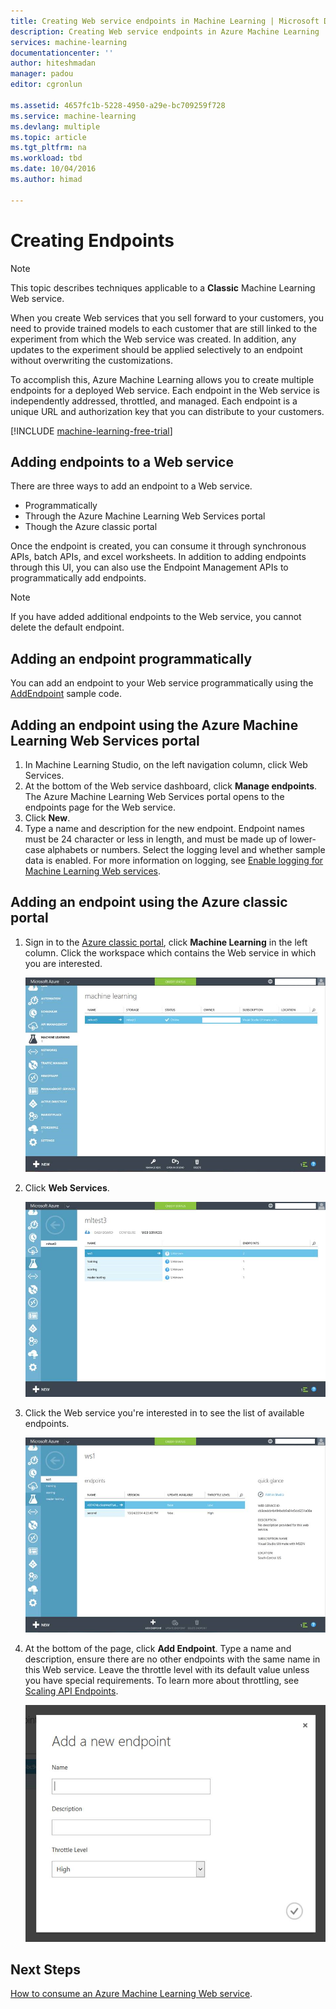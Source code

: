 ```yaml
---
title: Creating Web service endpoints in Machine Learning | Microsoft Docs
description: Creating Web service endpoints in Azure Machine Learning
services: machine-learning
documentationcenter: ''
author: hiteshmadan
manager: padou
editor: cgronlun

ms.assetid: 4657fc1b-5228-4950-a29e-bc709259f728
ms.service: machine-learning
ms.devlang: multiple
ms.topic: article
ms.tgt_pltfrm: na
ms.workload: tbd
ms.date: 10/04/2016
ms.author: himad

---
```

# Creating Endpoints
> [!NOTE]
>  This topic describes techniques applicable to a **Classic** Machine Learning Web service.
> 
> 

When you create Web services that you sell forward to your customers, you need to provide trained models to each customer that are still linked to the experiment from which the Web service was created. In addition, any updates to the experiment should be applied selectively to an endpoint without overwriting the customizations.

To accomplish this, Azure Machine Learning allows you to create multiple endpoints for a deployed Web service. Each endpoint in the Web service is independently addressed, throttled, and managed. Each endpoint is a unique URL and authorization key that you can distribute to your customers.

[!INCLUDE [machine-learning-free-trial](../../../../includes/machine-learning-free-trial.md)]

## Adding endpoints to a Web service
There are three ways to add an endpoint to a Web service.

* Programmatically
* Through the Azure Machine Learning Web Services portal
* Though the Azure classic portal

Once the endpoint is created, you can consume it through synchronous APIs, batch APIs, and excel worksheets. In addition to adding endpoints through this UI, you can also use the Endpoint Management APIs to programmatically add endpoints.

> [!NOTE]
> If you have added additional endpoints to the Web service, you cannot delete the default endpoint.
> 
> 

## Adding an endpoint programmatically
You can add an endpoint to your Web service programmatically using the [AddEndpoint](https://github.com/raymondlaghaeian/AML_EndpointMgmt/blob/master/Program.cs) sample code.

## Adding an endpoint using the Azure Machine Learning Web Services portal
1. In Machine Learning Studio, on the left navigation column, click Web Services.
2. At the bottom of the Web service dashboard, click **Manage endpoints**. The Azure Machine Learning Web Services portal opens to the endpoints page for the Web service.
3. Click **New**.
4. Type a name and description for the new endpoint. Endpoint names must be 24 character or less in length, and must be made up of lower-case alphabets or numbers. Select the logging level and whether sample data is enabled. For more information on logging, see [Enable logging for Machine Learning Web services](web-services-logging.md).

## Adding an endpoint using the Azure classic portal
1. Sign in to the [Azure classic portal](http://manage.windowsazure.com), click **Machine Learning** in the left column. Click the workspace which contains the Web service in which you are interested.
   
    ![Navigate to workspace](./media/create-endpoint/figure-1.png)
2. Click **Web Services**.
   
    ![Navigate to Web services](./media/create-endpoint/figure-2.png)
3. Click the Web service you're interested in to see the list of available endpoints.
   
    ![Navigate to endpoint](./media/create-endpoint/figure-3.png)
4. At the bottom of the page, click **Add Endpoint**. Type a name and description, ensure there are no other endpoints with the same name in this Web service. Leave the throttle level with its default value unless you have special requirements. To learn more about throttling, see [Scaling API Endpoints](scaling-webservice.md).
   
    ![Create endpoint](./media/create-endpoint/figure-4.png)

## Next Steps
[How to consume an Azure Machine Learning Web service](consume-web-services.md).

